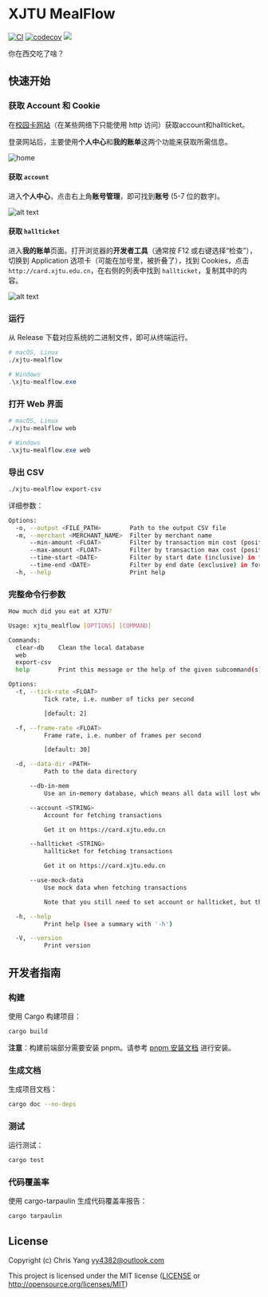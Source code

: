 # XJTU MealFlow

[![CI](https://github.com/yy4382/XJTU-MealFlow/actions/workflows/ci.yml/badge.svg)](https://github.com/yy4382/XJTU-MealFlow/actions/workflows/ci.yml) [![codecov](https://codecov.io/gh/yy4382/XJTU-MealFlow/graph/badge.svg?token=S3RCT5RFAW)](https://codecov.io/gh/yy4382/XJTU-MealFlow) [![](https://tokei.rs/b1/github/yy4382/XJTU-MealFlow)](https://github.com/XAMPPRocky/tokei)

你在西交吃了啥？

## 快速开始

### 获取 Account 和 Cookie

在[校园卡网站](http://card.xjtu.edu.cn)（在某些网络下只能使用 http 访问）获取account和hallticket。

登录网站后，主要使用**个人中心**和**我的账单**这两个功能来获取所需信息。

![home](docs/images/web-home.png)

#### 获取 `account`
进入**个人中心**，点击右上角**账号管理**，即可找到**账号** (5-7 位的数字)。

![alt text](docs/images/account.png)

#### 获取 `hallticket`
进入**我的账单**页面。打开浏览器的**开发者工具**（通常按 F12 或右键选择“检查”），切换到 Application 选项卡（可能在加号里，被折叠了），找到 Cookies，点击 `http://card.xjtu.edu.cn`，在右侧的列表中找到 `hallticket`，复制其中的内容。

![alt text](docs/images/hallticket.png)

### 运行

从 Release 下载对应系统的二进制文件，即可从终端运行。

```bash
# macOS, Linux
./xjtu-mealflow
```

```powershell
# Windows
.\xjtu-mealflow.exe
```

### 打开 Web 界面

```bash
# macOS, Linux
./xjtu-mealflow web
```

```powershell
# Windows
.\xjtu-mealflow.exe web
```

### 导出 CSV

```bash
./xjtu-mealflow export-csv
```

详细参数：

```bash
Options:
  -o, --output <FILE_PATH>        Path to the output CSV file
  -m, --merchant <MERCHANT_NAME>  Filter by merchant name
      --min-amount <FLOAT>        Filter by transaction min cost (positive value) Will be converted to negative for database query
      --max-amount <FLOAT>        Filter by transaction max cost (positive value) Will be converted to negative for database query
      --time-start <DATE>         Filter by start date (inclusive) in format YYYY-MM-DD
      --time-end <DATE>           Filter by end date (exclusive) in format YYYY-MM-DD
  -h, --help                      Print help
```

### 完整命令行参数

```bash
How much did you eat at XJTU?

Usage: xjtu_mealflow [OPTIONS] [COMMAND]

Commands:
  clear-db    Clean the local database
  web
  export-csv
  help        Print this message or the help of the given subcommand(s)

Options:
  -t, --tick-rate <FLOAT>
          Tick rate, i.e. number of ticks per second

          [default: 2]

  -f, --frame-rate <FLOAT>
          Frame rate, i.e. number of frames per second

          [default: 30]

  -d, --data-dir <PATH>
          Path to the data directory

      --db-in-mem
          Use an in-memory database, which means all data will lost when the program exits [default: false]

      --account <STRING>
          Account for fetching transactions

          Get it on https://card.xjtu.edu.cn

      --hallticket <STRING>
          hallticket for fetching transactions

          Get it on https://card.xjtu.edu.cn

      --use-mock-data
          Use mock data when fetching transactions

          Note that you still need to set account or hallticket, but they can be fake placeholders

  -h, --help
          Print help (see a summary with '-h')

  -V, --version
          Print version
```


## 开发者指南

### 构建

使用 Cargo 构建项目：

```bash
cargo build
```

**注意**：构建前端部分需要安装 pnpm。请参考 [pnpm 安装文档](https://pnpm.io/installation) 进行安装。

### 生成文档

生成项目文档：

```bash
cargo doc --no-deps
```

### 测试

运行测试：

```bash
cargo test
```

### 代码覆盖率

使用 cargo-tarpaulin 生成代码覆盖率报告：

```bash
cargo tarpaulin
```

## License

Copyright (c) Chris Yang <yy4382@outlook.com>

This project is licensed under the MIT license ([LICENSE] or <http://opensource.org/licenses/MIT>)

[LICENSE]: ./LICENSE
